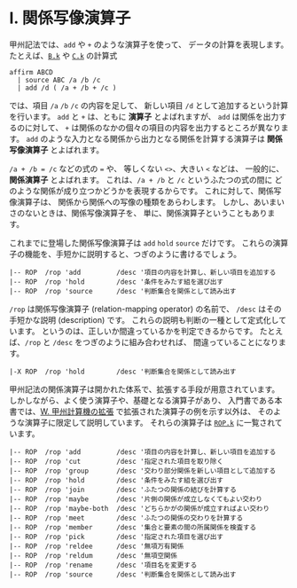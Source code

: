 # I. 関係写像演算子


甲州記法では、`add` や `+` のような演算子を使って、
データの計算を表現します。
たとえば、[`B.k`][B.k] や [`C.k`][C.k] の計算式

``` text
affirm ABCD
  | source ABC /a /b /c
  | add /d ( /a + /b + /c )
```

では、項目 `/a` `/b` `/c` の内容を足して、
新しい項目 `/d` として追加するという計算を行います。
`add` と `+` は、ともに **演算子** とよばれますが、
`add` は関係を出力するのに対して、
`+` は関係のなかの個々の項目の内容を出力するところが異なります。
`add` のような入力となる関係から出力となる関係を計算する演算子は
**関係写像演算子** とよばれます。

`/a + /b = /c` などの式の `=` や、
等しくない `<>`、大きい `<` などは、
一般的に、 **関係演算子** とよばれます。
これは、`/a + /b` と `/c` というふたつの式の間に
どのような関係が成り立つかどうかを表現するからです。
これに対して、関係写像演算子は、
関係から関係への写像の種類をあらわします。
しかし、あいまいさのないときは、関係写像演算子を、
単に、関係演算子ということもあります。

これまでに登場した関係写像演算子は `add` `hold` `source` だけです。
これらの演算子の機能を、手短かに説明すると、つぎのように書けるでしょう。

``` text
|-- ROP  /rop 'add         /desc '項目の内容を計算し、新しい項目を追加する
|-- ROP  /rop 'hold        /desc '条件をみたす組を選び出す
|-- ROP  /rop 'source      /desc '判断集合を関係として読み出す
```

`/rop` は関係写像演算子 (relation-mapping operator) の名前で、
`/desc` はその手短かな説明 (description) です。
これらの説明も判断の一種として定式化しています。
というのは、正しいか間違っているかを判定できるからです。
たとえば、`/rop` と `/desc` をつぎのように組み合わせれば、
間違っていることになります。

``` text
|-X ROP  /rop 'hold        /desc '判断集合を関係として読み出す
```

甲州記法の関係演算子は開かれた体系で、拡張する手段が用意されています。
しかしながら、よく使う演算子や、基礎となる演算子があり、
入門書である本書では、[W. 甲州計算機の拡張][W]
で拡張された演算子の例を示す以外は、
そのような演算子に限定して説明しています。
それらの演算子は [`ROP.k`][ROP.k] に一覧されています。

``` text
|-- ROP  /rop 'add         /desc '項目の内容を計算し、新しい項目を追加する
|-- ROP  /rop 'cut         /desc '指定された項目を取り除く
|-- ROP  /rop 'group       /desc '交わり部分関係を新しい項目として追加する
|-- ROP  /rop 'hold        /desc '条件をみたす組を選び出す
|-- ROP  /rop 'join        /desc 'ふたつの関係の結びを計算する
|-- ROP  /rop 'maybe       /desc '片側の関係が成立しなくてもよい交わり
|-- ROP  /rop 'maybe-both  /desc 'どちらかがの関係が成立すればよい交わり
|-- ROP  /rop 'meet        /desc 'ふたつの関係の交わりを計算する
|-- ROP  /rop 'member      /desc '集合と要素の間の所属関係を検査する
|-- ROP  /rop 'pick        /desc '指定された項目を選び出す
|-- ROP  /rop 'reldee      /desc '無項万有関係
|-- ROP  /rop 'reldum      /desc '無項空関係
|-- ROP  /rop 'rename      /desc '項目名を変更する
|-- ROP  /rop 'source      /desc '判断集合を関係として読み出す
```


[B.k]:   https://github.com/seinokatsuhiro/abc-of-koshucode/blob/master/draft/japanese/section/B/B.k
[C.k]:   https://github.com/seinokatsuhiro/abc-of-koshucode/blob/master/draft/japanese/section/C/C.k
[ROP.k]: https://github.com/seinokatsuhiro/abc-of-koshucode/blob/master/draft/japanese/section/ROP.k
[W]:     https://github.com/seinokatsuhiro/abc-of-koshucode/blob/master/draft/japanese/section/W

